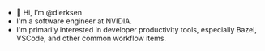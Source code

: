- 👋 Hi, I’m @dierksen
- I'm a software engineer at NVIDIA.
- I'm primarily interested in developer productivity tools, especially Bazel, VSCode, and other common workflow items.

<!---
dierksen/dierksen is a ✨ special ✨ repository because its `README.md` (this file) appears on your GitHub profile.
You can click the Preview link to take a look at your changes.
--->
